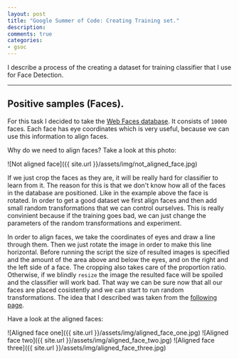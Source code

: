 ```yaml
---
layout: post
title: "Google Summer of Code: Creating Training set."
description:
comments: true
categories:
- gsoc
---
```



I describe a process of the creating a dataset for training classifier that I use for Face Detection.

___

## Positive samples (Faces).

For this task I decided to take the [Web Faces database](www.vision.caltech.edu/Image_Datasets/Caltech_10K_WebFaces/). It consists of `10000` faces. Each face has eye coordinates which is very
useful, because we can use this information to align faces.

Why do we need to align faces?
Take a look at this photo:

![Not aligned face]({{ site.url }}/assets/img/not_aligned_face.jpg)

If we just crop the faces as they are, it will be really hard for classifier to learn from it.
The reason for this is that we don't know how all of the faces in the database are positioned.
Like in the example above the face is rotated.
In order to get a good dataset we first align faces and then add small random transformations
that we can control ourselves. This is really convinient because if the training goes bad,
we can just change the parameters of the random transformations and experiment.

In order to align faces, we take the coordinates of eyes and draw a line through them.
Then we just rotate the image in order to make this line horizontal. Before running
the script the size of resulted images is specified and the amount of the area above and
below the eyes, and on the right and the left side of a face. The cropping also takes care
of the proportion ratio. Otherwise, if we blindly `resize` the image the resulted face will
be spoiled and the classifier will work bad. That way we can be sure now that all our faces
are placed cosistently and we can start to run random transformations. The idea that I described
was taken from the [following page](http://www.bytefish.de/blog/aligning_face_images/).

Have a look at the aligned faces:

![Aligned face one]({{ site.url }}/assets/img/aligned_face_one.jpg)
![Aligned face two]({{ site.url }}/assets/img/aligned_face_two.jpg)
![Aligned face three]({{ site.url }}/assets/img/aligned_face_three.jpg)

